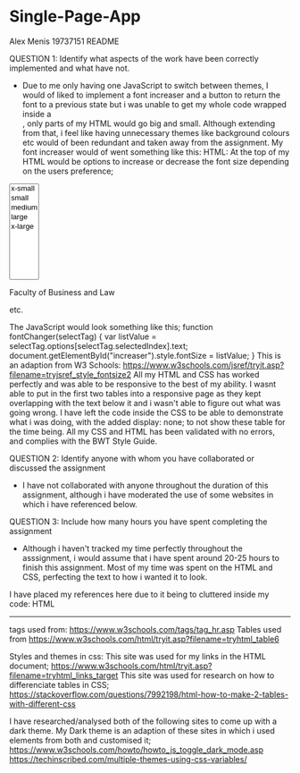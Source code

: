 # Single-Page-App
Alex Menis 19737151
README

QUESTION 1: Identify what aspects of the work have been correctly implemented and what have not.

- Due to me only having one JavaScript to switch between themes, I would of liked to implement 
a font increaser and a button to return the font to a previous state but i was unable to get
my whole code wrapped inside a <div class>, only parts of my HTML would go big and small. 
Although extending from that, i feel like having unnecessary themes like background colours etc
would of been redundant and taken away from the assignment. 
My font increaser would of went something like this:
HTML: At the top of my HTML would be options to increase or decrease the font size depending on 
the users preference;
<select onchange="fontChanger(this);" size="10">
  <option>x-small</option>
  <option>small</option>
  <option>medium</option>
  <option>large</option>
  <option>x-large</option>  
</select>

<p id="increaser">Faculty of Business and Law</p>
etc. 

The JavaScript would look something like this;
function fontChanger(selectTag) {
  var listValue = selectTag.options[selectTag.selectedIndex].text;
  document.getElementById("increaser").style.fontSize = listValue;
}
This is an adaption from W3 Schools: https://www.w3schools.com/jsref/tryit.asp?filename=tryjsref_style_fontsize2
All my HTML and CSS has worked perfectly and was able to be responsive to the best of my 
ability. I wasnt able to put in the first two tables into a responsive page as they kept
overlapping with the text below it and i wasn't able to figure out what was going wrong. I have
left the code inside the CSS to be able to demonstrate what i was doing, with the added 
display: none; to not show these table for the time being. 
All my CSS and HTML has been validated with no errors, and complies with the BWT Style Guide.

QUESTION 2: Identify anyone with whom you have collaborated or discussed the assignment

- I have not collaborated with anyone throughout the duration of this assignment, although 
i have moderated the use of some websites in which i have referenced below.

QUESTION 3: Include how many hours you have spent completing the assignment

- Although i haven't tracked my time perfectly throughout the asssignment, i would assume that 
i have spent around 20-25 hours to finish this assignment. Most of my time was spent on the
HTML and CSS, perfecting the text to how i wanted it to look. 


I have placed my references here due to it being to cluttered inside my code:
HTML <hr> tags used from: https://www.w3schools.com/tags/tag_hr.asp 
Tables used from https://www.w3schools.com/html/tryit.asp?filename=tryhtml_table6

Styles and themes in css:
This site was used for my links in the HTML document;
https://www.w3schools.com/html/tryit.asp?filename=tryhtml_links_target 
This site was used for research on how to differenciate tables in CSS;
https://stackoverflow.com/questions/7992198/html-how-to-make-2-tables-with-different-css 

I have researched/analysed both of the following sites to come up with a dark theme.
My Dark theme is an adaption of these sites in which i used elements from both and customised it;
https://www.w3schools.com/howto/howto_js_toggle_dark_mode.asp
https://techinscribed.com/multiple-themes-using-css-variables/